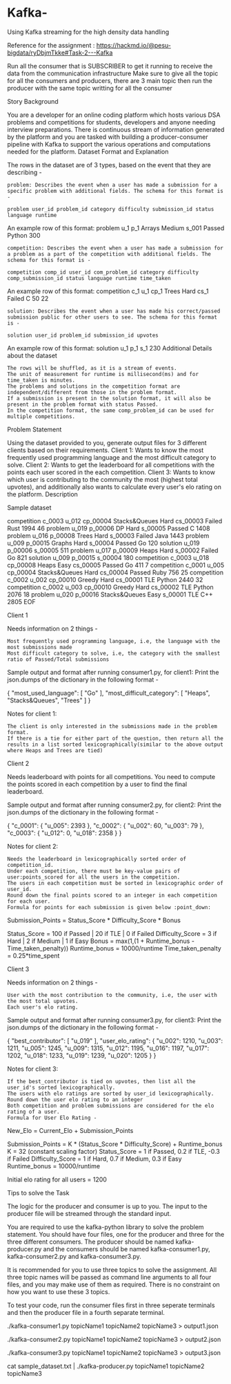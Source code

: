 # Kafka-
Using Kafka streaming for the high density data handling

Reference for the assignment : https://hackmd.io/@pesu-bigdata/ryDbjmTkke#Task-2---Kafka


Run all the consumer that is SUBSCRIBER to get it running to receive the data from the communication infrastructure
Make sure to give all the topic for all the consumers and producers, there are 3 main topic
then run the producer with the same topic writting for all the consumer

Story Background

You are a developer for an online coding platform which hosts various DSA problems and competitions for students, developers and anyone needing interview preparations. There is continuous stream of information generated by the platform and you are tasked with building a producer-consumer pipeline with Kafka to support the various operations and computations needed for the platform.
Dataset Format and Explanation

The rows in the dataset are of 3 types, based on the event that they are describing -

    problem: Describes the event when a user has made a submission for a specific problem with additional fields. The schema for this format is -

    problem user_id problem_id category difficulty submission_id status language runtime

An example row of this format:
problem u_1 p_1 Arrays Medium s_001 Passed Python 300

    competition: Describes the event when a user has made a submission for a problem as a part of the competition with additional fields. The schema for this format is -

    competition comp_id user_id com_problem_id category difficulty comp_submission_id status language runtime time_taken

An example row of this format:
competition c_1 u_1 cp_1 Trees Hard cs_1 Failed C 50 22

    solution: Describes the event when a user has made his correct/passed submission public for other users to see. The schema for this format is -

    solution user_id problem_id submission_id upvotes

An example row of this format:
solution u_1 p_1 s_1 230
Additional Details about the dataset

    The rows will be shuffled, as it is a stream of events.
    The unit of measurement for runtime is millisecond(ms) and for time_taken is minutes.
    The problems and solutions in the competition format are independent/different from those in the problem format.
    If a submission is present in the solution format, it will also be present in the problem format with status Passed.
    In the competition format, the same comp_problem_id can be used for multiple competitions.

Problem Statement

Using the dataset provided to you, generate output files for 3 different clients based on their requirements.
Client 1: Wants to know the most frequently used programming language and the most difficult category to solve.
Client 2: Wants to get the leaderboard for all competitions with the points each user scored in the each competition.
Client 3: Wants to know which user is contributing to the community the most (highest total upvotes), and additionally also wants to calculate every user's elo rating on the platform.
Description

Sample dataset

competition c_0003 u_012 cp_00004 Stacks&Queues Hard cs_00003 Failed Rust 1994 46
problem u_019 p_00006 DP Hard s_00005 Passed C 1408
problem u_016 p_00008 Trees Hard s_00003 Failed Java 1443
problem u_009 p_00015 Graphs Hard s_00004 Passed Go 120
solution u_019 p_00006 s_00005 511
problem u_017 p_00009 Heaps Hard s_00002 Failed Go 821
solution u_009 p_00015 s_00004 180
competition c_0003 u_018 cp_00008 Heaps Easy cs_00005 Passed Go 411 7
competition c_0001 u_005 cp_00004 Stacks&Queues Hard cs_00004 Passed Ruby 756 25
competition c_0002 u_002 cp_00010 Greedy Hard cs_00001 TLE Python 2440 32
competition c_0002 u_003 cp_00010 Greedy Hard cs_00002 TLE Python 2076 18
problem u_020 p_00016 Stacks&Queues Easy s_00001 TLE C++ 2805
EOF

Client 1

Needs information on 2 things -

    Most frequently used programming language, i.e, the language with the most submissions made
    Most difficult category to solve, i.e, the category with the smallest ratio of Passed/Total submissions

Sample output and format after running consumer1.py, for client1: Print the json.dumps of the dictionary in the following format -

{
    "most_used_language": [
        "Go"
    ],
    "most_difficult_category": [
        "Heaps",
        "Stacks&Queues",
        "Trees"
    ]
}

Notes for client 1:

    The client is only interested in the submissions made in the problem format.
    If there is a tie for either part of the question, then return all the results in a list sorted lexicographically(similar to the above output where Heaps and Trees are tied)

Client 2

Needs leaderboard with points for all competitions. You need to compute the points scored in each competition by a user to find the final leaderboard.

Sample output and format after running consumer2.py, for client2: Print the json.dumps of the dictionary in the following format -

{
    "c_0001": {
        "u_005": 2393
    },
    "c_0002": {
        "u_002": 60,
        "u_003": 79
    },
    "c_0003": {
        "u_012": 0,
        "u_018": 2358
    }
}

Notes for client 2:

    Needs the leaderboard in lexicographically sorted order of competition_id.
    Under each competition, there must be key-value pairs of user:points_scored for all the users in the competition.
    The users in each competition must be sorted in lexicographic order of user_id.
    Round down the final points scored to an integer in each competition for each user.
    Formula for points for each submission is given below :point_down:

Submission_Points = Status_Score * Difficulty_Score * Bonus

Status_Score = 100 if Passed | 20 if TLE | 0 if Failed
Difficulty_Score = 3 if Hard | 2 if Medium | 1 if Easy
Bonus = max(1,(1 + Runtime_bonus - Time_taken_penalty))
Runtime_bonus = 10000/runtime
Time_taken_penalty = 0.25*time_spent

Client 3

Needs information on 2 things -

    User with the most contribution to the community, i.e, the user with the most total upvotes.
    Each user's elo rating.

Sample output and format after running consumer3.py, for client3: Print the json.dumps of the dictionary in the following format -

{
    "best_contributor": [
        "u_019"
    ],
    "user_elo_rating": {
        "u_002": 1210,
        "u_003": 1211,
        "u_005": 1245,
        "u_009": 1315,
        "u_012": 1195,
        "u_016": 1197,
        "u_017": 1202,
        "u_018": 1233,
        "u_019": 1239,
        "u_020": 1205
    }
}

Notes for client 3:

    If the best_contributor is tied on upvotes, then list all the user_id's sorted lexicographically.
    The users with elo ratings are sorted by user_id lexicographically.
    Round down the user elo rating to an integer
    Both competition and problem submissions are considered for the elo rating of a user.
    Formula for User Elo Rating -

New_Elo = Current_Elo + Submission_Points

Submission_Points = K * (Status_Score * Difficulty_Score) + Runtime_bonus
K = 32 (constant scaling factor)
Status_Score = 1 if Passed, 0.2 if TLE, -0.3 if Failed
Difficulty_Score = 1 if Hard, 0.7 if Medium, 0.3 if Easy
Runtime_bonus = 10000/runtime


Initial elo rating for all users = 1200

Tips to solve the Task

The logic for the producer and consumer is up to you. The input to the producer file will be streamed through the standard input.

You are required to use the kafka-python library to solve the problem statement. You should have four files, one for the producer and three for the three different consumers. The producer should be named kafka-producer.py and the consumers should be named kafka-consumer1.py, kafka-consumer2.py and kafka-consumer3.py.

It is recommended for you to use three topics to solve the assignment. All three topic names will be passed as command line arguments to all four files, and you may make use of them as required. There is no constraint on how you want to use these 3 topics.

To test your code, run the consumer files first in three seperate terminals and then the producer file in a fourth separate terminal.

./kafka-consumer1.py topicName1 topicName2 topicName3 > output1.json

./kafka-consumer2.py topicName1 topicName2 topicName3 > output2.json

./kafka-consumer3.py topicName1 topicName2 topicName3 > output3.json

cat sample_dataset.txt | ./kafka-producer.py topicName1 topicName2 topicName3

